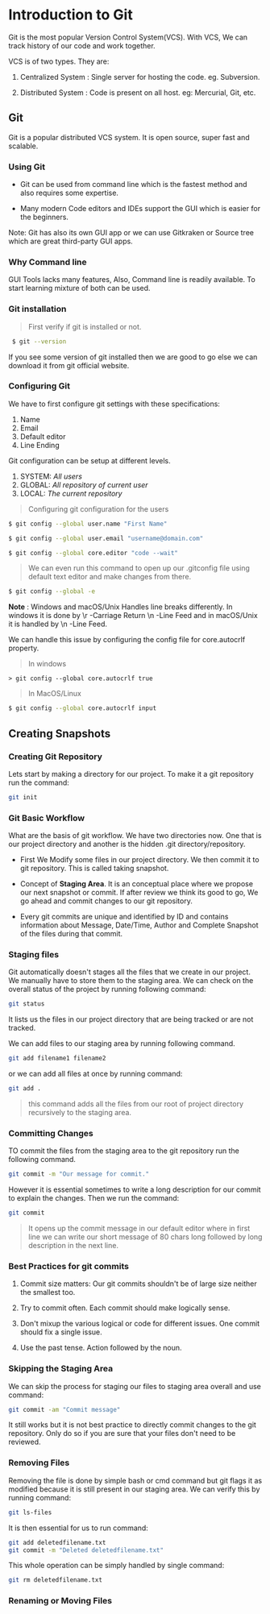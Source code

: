 # Introduction to Git
Git is the most popular Version Control System(VCS). With VCS, We can track history of  our code and work together.

VCS is of two types. They are:
1. Centralized System : Single server for hosting the code. eg. Subversion.

2. Distributed System : Code is present on all host. eg: Mercurial, Git, etc.

## Git
Git is a popular distributed VCS system. It is open source, super fast and scalable.

### Using Git
* Git can be used from command line which is the fastest method and also requires some expertise.

* Many modern Code editors and IDEs support the GUI which is easier for the beginners.

Note: Git has also its own GUI app or we can use Gitkraken or Source tree which are great third-party GUI apps.

### Why Command line
GUI Tools lacks many features, Also, Command line is readily available.
To start learning mixture of both can be used.

### Git installation
> First verify if git is installed or not.

```bash
 $ git --version
```
If you see some version of git installed then we are good to go else we can download it from git official website.

### Configuring Git
We have to first configure git settings with these specifications:
1. Name
2. Email
3. Default editor
4. Line Ending

Git configuration can be setup at different levels.
1. SYSTEM: *All users*
2. GLOBAL: *All repository of current user*
3. LOCAL: *The current repository*

> Configuring git configuration for the users

```bash
$ git config --global user.name "First Name"
```

```bash
$ git config --global user.email "username@domain.com"
```
```bash
$ git config --global core.editor "code --wait"
```

>We can even run this command to open up our .gitconfig file using default text editor and make changes from there.

```bash
$ git config --global -e
```
**Note** : Windows and macOS/Unix Handles line breaks differently. In windows it is done by \r -Carriage Return \n -Line Feed and in macOS/Unix it is handled by \n -Line Feed.

We can handle this issue by configuring the config file for core.autocrlf property.

> In windows

```shell
> git config --global core.autocrlf true
```


> In MacOS/Linux

```bash
$ git config --global core.autocrlf input
```

 ## Creating Snapshots

### Creating Git Repository
Lets start by making a directory for our project. To make it a git repository run the command:
 ```bash
git init
 ```

### Git Basic Workflow
What are the basis of git workflow. We have two directories now. One that is our project directory and another is the hidden .git directory/repository.

- First We Modify some files in our project directory. We then commit it to git repository. This is called taking snapshot.

- Concept of **Staging Area**. It is an conceptual place where we propose our next snapshot or commit. If after review we think its good to go, We go ahead and commit changes to our git repository.

- Every git commits are unique and identified by ID and contains information about Message, Date/Time, Author and Complete Snapshot of the files during that commit.

### Staging files
Git automatically doesn't stages all the files that we create in our project. We manually have to store them to the staging area. We can check on the overall status of the project by running following command:
```bash
git status
```
It lists us the files in our project directory that are being tracked or are not tracked.

We can add files to our staging area by running following command.
```bash
git add filename1 filename2
```
or we can add all files at once by running command:
```bash
git add .
```
> this command adds all the files from our root of project directory recursively to the staging area.

### Committing Changes

TO commit the files from the staging area to the git repository run the following command.
```bash
git commit -m "Our message for commit."
```
However it is essential sometimes to write a long description for our commit to explain the changes. Then we run the command:
```bash
git commit
```
> It opens up the commit message in our default editor where in first line we can write our short message of 80 chars long followed by long description in the next line.

### Best Practices for git commits
1. Commit size matters: Our git commits shouldn't be of large size neither the smallest too.

2. Try to commit often. Each commit should make logically sense.

3. Don't mixup the various logical or code for different issues. One commit should fix a single issue.

4. Use the past tense. Action followed by the noun.

### Skipping the Staging Area
We can skip the process for staging our files to staging area overall and use command:
```bash
git commit -am "Commit message"
```
It still works but it is not best practice to directly commit changes to the git repository. Only do so if you are sure that your files don't need to be reviewed.

### Removing Files
Removing the file is done by simple bash or cmd command but git flags it as modified because it is still present in our staging area. We can verify this by running command:
```bash
git ls-files
```
It is then essential for us to run command:
```bash
git add deletedfilename.txt
git commit -m "Deleted deletedfilename.txt"
```

This whole operation can be simply handled by single command:
```bash
git rm deletedfilename.txt
```

### Renaming or Moving Files
